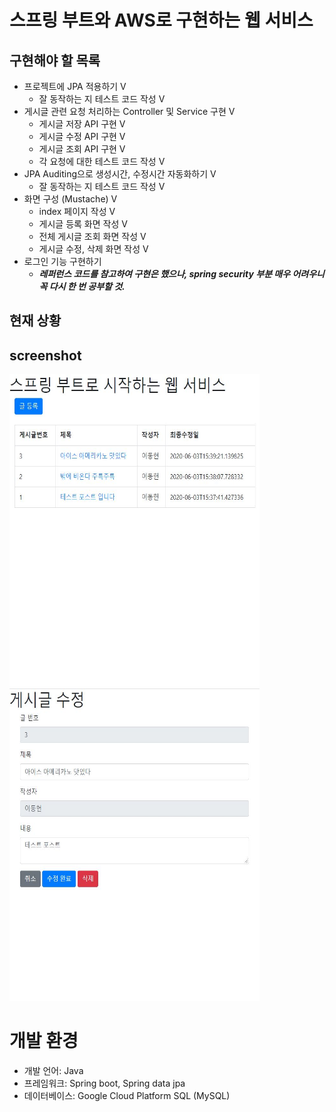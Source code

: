 # 스프링 부트와 AWS로 구현하는 웹 서비스
## 구현해야 할 목록
- 프로젝트에 JPA 적용하기 V
  - 잘 동작하는 지 테스트 코드 작성 V
- 게시글 관련 요청 처리하는 Controller 및 Service 구현 V
  - 게시글 저장 API 구현 V
  - 게시글 수정 API 구현 V
  - 게시글 조회 API 구현 V
  - 각 요청에 대한 테스트 코드 작성 V
- JPA Auditing으로 생성시간, 수정시간 자동화하기 V
  - 잘 동작하는 지 테스트 코드 작성 V
- 화면 구성 (Mustache) V
  - index 페이지 작성 V
  - 게시글 등록 화면 작성 V
  - 전체 게시글 조회 화면 작성 V
  - 게시글 수정, 삭제 화면 작성 V
- 로그인 기능 구현하기 
  - ***레퍼런스 코드를 참고하여 구현은 했으나, spring security 부분 매우 어려우니 꼭 다시 한 번 공부할 것.***

## 현재 상황
## screenshot
<p align="left" padding="100">
  <img width="400" height ="500" src="image/index_page.JPG">
  <img width="400" height ="500" src="image/post_update.JPG">
</p>

# 개발 환경
- 개발 언어: Java
- 프레임워크: Spring boot, Spring data jpa
- 데이터베이스: Google Cloud Platform SQL (MySQL)
